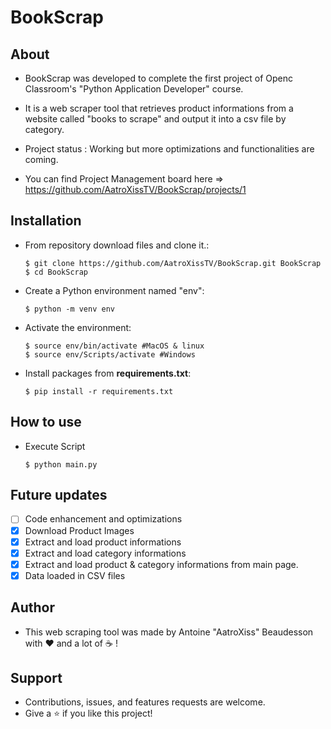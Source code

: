 # BookScrap

## About
* BookScrap was developed to complete the first project of Openc Classroom's "Python Application Developer" course. 
* It is a web scraper tool that retrieves product informations from a website called "books to scrape" and output it into a csv file by category.

* Project status : Working but more optimizations and functionalities are coming. 

* You can find Project Management board here => https://github.com/AatroXissTV/BookScrap/projects/1

## Installation
- From repository download files and clone it.:
    ```
    $ git clone https://github.com/AatroXissTV/BookScrap.git BookScrap
    $ cd BookScrap
    ```
- Create a Python environment named "env":
    ```
    $ python -m venv env
    ```
- Activate the environment:
    ```
    $ source env/bin/activate #MacOS & linux
    $ source env/Scripts/activate #Windows
    ```
- Install packages from **requirements.txt**:
    ```
    $ pip install -r requirements.txt
    ```
## How to use
- Execute Script
    ```
    $ python main.py
    ```

## Future updates
- [ ] Code enhancement and optimizations
- [x] Download Product Images
- [x] Extract and load product informations
- [x] Extract and load category informations
- [x] Extract and load product & category informations from main page.
- [x] Data loaded in CSV files

## Author
* This web scraping tool was made by Antoine "AatroXiss" Beaudesson with :heart: and a lot of :coffee: ! 

## Support 
* Contributions, issues, and features requests are welcome. 
* Give a ⭐️ if you like this project!
